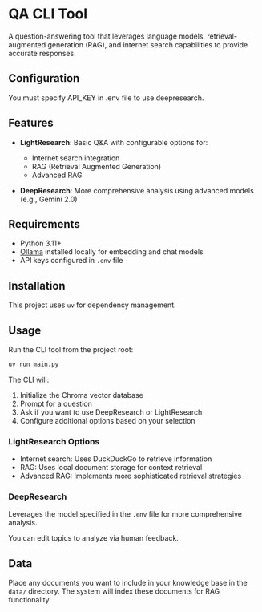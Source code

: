 # QA CLI Tool

A question-answering tool that leverages language models, retrieval-augmented generation (RAG), and internet search capabilities to provide accurate responses.

## Configuration

You must specify API_KEY in .env file to use deepresearch.

## Features

- **LightResearch**: Basic Q&A with configurable options for:
  - Internet search integration
  - RAG (Retrieval Augmented Generation)
  - Advanced RAG

- **DeepResearch**: More comprehensive analysis using advanced models (e.g., Gemini 2.0)

## Requirements

- Python 3.11+
- [Ollama](https://ollama.com/) installed locally for embedding and chat models
- API keys configured in `.env` file

## Installation

This project uses `uv` for dependency management.


## Usage

Run the CLI tool from the project root:

```bash
uv run main.py
```

The CLI will:
1. Initialize the Chroma vector database
2. Prompt for a question
3. Ask if you want to use DeepResearch or LightResearch
4. Configure additional options based on your selection

### LightResearch Options

- Internet search: Uses DuckDuckGo to retrieve information
- RAG: Uses local document storage for context retrieval
- Advanced RAG: Implements more sophisticated retrieval strategies

### DeepResearch

Leverages the model specified in the `.env` file for more comprehensive analysis.

You can edit topics to analyze via human feedback.

## Data

Place any documents you want to include in your knowledge base in the `data/` directory. The system will index these documents for RAG functionality.
